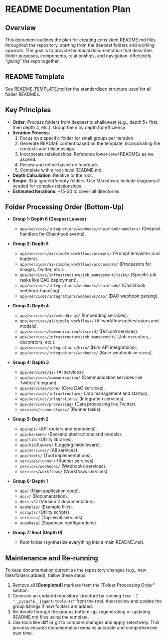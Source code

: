 # README Documentation Plan

## Overview
This document outlines the plan for creating consistent README.md files throughout the repository, starting from the deepest folders and working upwards. The goal is to provide technical documentation that describes folder purposes, components, relationships, and navigation, effectively "gluing" the repo together.

## README Template
See [README_TEMPLATE.md](./README_TEMPLATE.md) for the standardized structure used for all folder READMEs.

## Key Principles
- **Order**: Process folders from deepest to shallowest (e.g., depth 5+ first, then depth 4, etc.). Group them by depth for efficiency.
- **Iteration Process**:
  1. Focus on a specific folder (or small group) per iteration.
  2. Generate README content based on the template, incorporating file contexts and relationships.
  3. Incorporate relationships: Reference lower-level READMEs as we ascend.
  4. Review and refine based on feedback.
  5. Complete with a root-level README.md.
- **Depth Calculation**: Relative to the root.
- **Scope**: Skip ignored/empty folders. Use Markdown; include diagrams if needed for complex relationships.
- **Estimated Iterations**: ~15-20 to cover all directories.

## Folder Processing Order (Bottom-Up)

- **Group 1: Depth 6 (Deepest Leaves)**
  - `app/services/integrations/webhooks/chainhook/handlers/` (Deepest handlers for Chainhook events).

- **Group 2: Depth 5**
  - `app/services/ai/simple_workflows/prompts/` (Prompt templates and loaders).
  - `app/services/ai/simple_workflows/processors/` (Processors for images, Twitter, etc.).
  - `app/services/infrastructure/job_management/tasks/` (Specific job tasks like DAO deployment).
  - `app/services/integrations/webhooks/chainhook/` (Chainhook webhook handling).
  - `app/services/integrations/webhooks/dao/` (DAO webhook parsing).

- **Group 3: Depth 4**
  - `app/services/ai/embeddings/` (Embedding services).
  - `app/services/ai/simple_workflows/` (AI workflow orchestrators and models).
  - `app/services/communication/discord/` (Discord services).
  - `app/services/infrastructure/job_management/` (Job executors, decorators, etc.).
  - `app/services/integrations/hiro/` (Hiro API integrations).
  - `app/services/integrations/webhooks/` (Base webhook services).

- **Group 4: Depth 3**
  - `app/services/ai/` (AI services).
  - `app/services/communication/` (Communication services like Twitter/Telegram).
  - `app/services/core/` (Core DAO services).
  - `app/services/infrastructure/` (Job management and startup).
  - `app/services/integrations/` (Integration services).
  - `app/services/processing/` (Data processing like Twitter).
  - `services/runner/tasks/` (Runner tasks).

- **Group 5: Depth 2**
  - `app/api/` (API routers and endpoints).
  - `app/backend/` (Backend abstractions and models).
  - `app/lib/` (Utility libraries).
  - `app/middleware/` (Logging middleware).
  - `app/services/` (All services).
  - `app/tools/` (Tool implementations).
  - `services/runner/` (Runner services).
  - `services/webhooks/` (Webhooks services).
  - `services/workflows/` (Workflows services).

- **Group 6: Depth 1**
  - `app/` (Main application code).
  - `docs/` (Documentation).
  - `docs-v2/` (Version 2 documentation).
  - `examples/` (Example files).
  - `scripts/` (Utility scripts).
  - `services/` (Top-level services).
  - `supabase/` (Supabase configurations).

- **Group 7: Root (Depth 0)**
  - Root folder (synthesize everything into a main README.md).

## Maintenance and Re-running
To keep documentation current as the repository changes (e.g., new files/folders added), follow these steps:
1. Remove all **[Completed]** markers from the "Folder Processing Order" section.
2. Generate an updated repository structure by running `tree -I "__pycache__|agent-tools-ts"` from the root, then review and update the group listings if new folders are added.
3. Re-iterate through the groups bottom-up, regenerating or updating README.md files using the template.
4. Use tools like diff or git to compare changes and apply selectively.
This process ensures documentation remains accurate and comprehensive over time.
